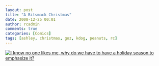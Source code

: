 ```yaml
---
layout: post
title: "A Bitsmack Christmas"
date: 2008-12-25 00:01
author: rcadmin
comments: true
categories: [Comics]
tags: [ashley, christmas, goz, kdog, peanuts, rc]
---
```

<a href="http://bitsmack.com/comics/2008/12/25/a-bitsmack-christmas/"><img class="alignnone size-full wp-image-1535" src="http://dl.bitsmack.com/uploads/2008/12/20081225.jpg" title="I know no one likes me, why do we have to have a holiday season to emphasize it?" /></a>
